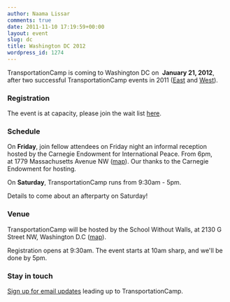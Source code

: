 ```yaml
---
author: Naama Lissar
comments: true
date: 2011-11-10 17:19:59+00:00
layout: event
slug: dc
title: Washington DC 2012
wordpress_id: 1274
---
```


TransportationCamp is coming to Washington DC on  **January 21, 2012**, after two successful TransportationCamp events in 2011 ([East](http://transportationcamp.org/east/) and [West](http://transportationcamp.org/west/)).


### Registration


The event is at capacity, please join the wait list [here](http://transpocampdc.eventbrite.com/).


### Schedule


On **Friday**, join fellow attendees on Friday night an informal reception hosted by the Carnegie Endowment for International Peace. From 6pm, at 1779 Massachusetts Avenue NW ([map](http://transportationcamp.us2.list-manage.com/track/click?u=f737d6aae1136fa999b210fdf&id=f1ca57f17d&e=428b73ef24)). Our thanks to the Carnegie Endowment for hosting.

On **Saturday**, TransportationCamp runs from 9:30am - 5pm.

Details to come about an afterparty on Saturday!


### Venue


TransportationCamp will be hosted by the School Without Walls, at 2130 G Street NW, Washington D.C ([map](http://maps.google.com/maps?um=1&ie=UTF-8&q=school+without+walls&fb=1&gl=us&hq=school+without+walls&cid=0,0,6116595099772524042&ei=QZ4NT9PfBMLiggf2k5XQBw&sa=X&oi=local_result&ct=image&ved=0CBgQ_BI)).

Registration opens at 9:30am. The event starts at 10am sharp, and we'll be done by 5pm.


### Stay in touch


[Sign up for email updates](http://transportationcamp.org/subscribe/) leading up to TransportationCamp.

